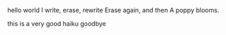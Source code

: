 hello world
I write, erase, rewrite
Erase again, and then
A poppy blooms.





this is 
a very good
haiku
goodbye
